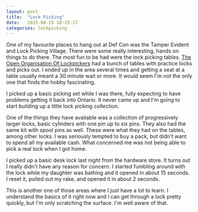 ```yaml
---
layout: post
title:  "Lock Picking"
date:   2015-08-15 10:25:17
categories: lockpicking
---
```


One of my favourite places to hang out at Def Con was the Tamper Evident and Lock Picking Village. There were some really interesting, hands on things to do there. The most fun to be had were the lock picking tables. [The Open Organisation Of Lockpickers](http://toool.us/) had a bunch of tables with practice locks and picks out. I ended up in the area several times and getting a seat at a table usually meant a 30 minute wait or more. It would seem I'm not the only one that finds the hobby fascinating.

I picked up a basic picking set while I was there, fully expecting to have problems getting it back into Ontario. It never came up and I'm going to start building up a little lock picking collection. 

One of the things they have available was a collection of progressively larger locks, basic cylinders with one pin up to six pins. They also had the same kit with spool pins as well. These were what they had on the tables, among other locks. I was seriously tempted to buy a pack, but didn't want to spend all my available cash.  What concerned me was not being able to pick a real lock when I got home.

I picked up a basic desk lock last night from the hardware store. It turns out I really didn't have any reason for concern.  I started fumbling around with the lock while my daughter was bathing and it opened in about 15 seconds. I reset it, pulled out my rake, and opened it in about 2 seconds. 

This is another one of those areas where I just have a lot to learn. I understand the basics of it right now and I can get through a lock pretty quickly, but I'm only scratching the surface. I'm well aware of that.